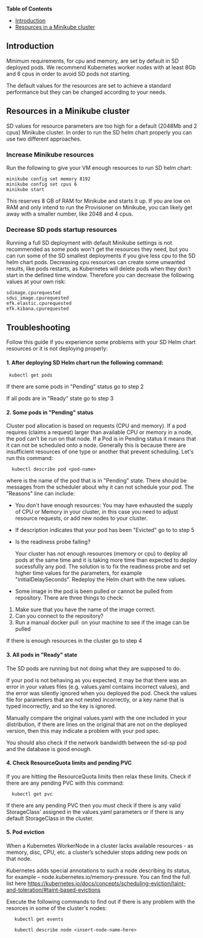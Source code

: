 
**Table of Contents**

- [Introduction](#introduction)
- [Resources in a Minikube cluster](#resources-in-a-minikube-cluster)


## Introduction
Minimum requirements, for cpu and memory, are set by default in SD deployed pods. We recommend Kubernetes worker nodes with at least 8Gb and 6 cpus in order to avoid SD pods not starting.

The default values for the resources are set to achieve a standard performance but they can be changed according to your needs.


## Resources in a Minikube cluster
SD values for resource parameters are too high for a default (2048Mb and 2 cpus)  Minikube cluster. In order to run the SD helm chart properly you can use two different approaches.


### Increase Minikube resources
Run the following to give your VM enough resources to run SD helm chart:

    minikube config set memory 8192
    minikube config set cpus 6
    minikube start

This reserves 8 GB of RAM for Minikube and starts it up. If you are low on RAM and only intend to run the Provisioner on Minikube, you can likely get away with a smaller number, like 2048 and 4 cpus.


### Decrease SD pods startup resources
Running a full SD deployment with default Minikube settings is not recommended as some pods won't get the resources they need, but you can run some of the SD smallest deployments if you give less cpu to the SD helm chart pods. Decreasing cpu resources can create some unwanted results, like pods restarts, as Kubernetes will delete pods when they don't start in the defined time window. Therefore you can decrease the following values at your own risk:

    sdimage.cpurequested
    sdui_image.cpurequested
    efk.elastic.cpurequested
    efk.kibana.cpurequested

    
## Troubleshooting


Follow this guide if you experience some problems with your SD Helm chart resources or it is not deploying properly:

#### 1. After deploying SD Helm chart run the following command:

     kubectl get pods

   If there are some pods in "Pending" status go to step 2
   
   If all pods are in "Ready" state go to step 3


#### 2. Some pods in "Pending" status 

   Cluster pod allocation is based on requests (CPU and memory). If a pod requires (claims a request) larger than available CPU or memory in a node, the pod can’t be run on that node. 
   If a Pod is in Pending status it means that it can not be scheduled onto a node. Generally this is because there are insufficient resources of one type or another that prevent scheduling. 
   Let's run this command:
   
      kubectl describe pod <pod-name>

   where <pod-name> is the name of the pod that is in "Pending" state. There should be messages from the scheduler about why it can not schedule your pod. 
   The "Reasons" line can include: 
   
  - You don't have enough resources: You may have exhausted the supply of CPU or Memory in your cluster, in this case you need to adjust resource requests, or add new nodes to your cluster. 
  
  - If description indicates that your pod has been "Evicted" go to to step 5  
      
   - Is the readiness probe failing?  
   
     Your cluster has not enough resources (memory or cpu) to deploy all pods at the same time and it is taking more time than expected to deploy sucessfully any pod. The solution is to fix the readiness probe and set higher time values for the parameters, for example "initialDelaySeconds". Redeploy the Helm chart with the new values.
         
  - Some image in the pod is been pulled or cannot be pulled from repository. There are three things to check:

   1. Make sure that you have the name of the image correct.
   2. Can you connect to the repository?
   3. Run a manual docker pull <image> on your machine to see if the image can be pulled

   If there is enough resources in the cluster go to step 4
   
#### 3. All pods in "Ready" state  

The SD pods are running but not doing what they are supposed to do.

If your pod is not behaving as you expected, it may be that there was an error in your values files (e.g. values.yaml contains incorrect values), and the error was silently ignored when you deployed the pod. Check the values file for parameters that are not nested incorrectly, or a key name that is typed incorrectly, and so the key is ignored. 

Manually compare the original values.yaml with the one included in your distribution, if there are lines on the original that are not on the deployed version, then this may indicate a problem with your pod spec.

You should also check if the network bandwidth between the sd-sp pod and the database is good enough.



#### 4. Check ResourceQuota limits and pending PVC

If you are hitting the ResourceQuota limits then relax these limits.
Check if there are any pending PVC with this command:
   
      kubectl get pvc
      
If there are any pending PVC then you must check if there is any valid StorageClass' assigned in the values.yaml parameters or if there is any default StorageClass in the cluster.
  
#### 5. Pod eviction

When a Kubernetes WorkerNode in a cluster lacks available resources - as memory, disc, CPU, etc. a cluster’s scheduler stops adding new pods on that node.

Kubernetes adds special annotations to such a node describing its status, for example – node.kubernetes.io/memory-pressure. You can find the full list here https://kubernetes.io/docs/concepts/scheduling-eviction/taint-and-toleration/#taint-based-evictions
 
   Execute the following commands to find out if there is any problem with the resorces in some of the cluster's nodes:
   
       kubectl get events
       
       kubectl describe node <insert-node-name-here>
       

  
    
